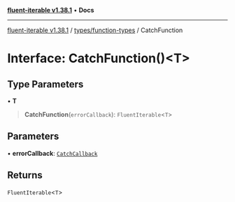 [**fluent-iterable v1.38.1**](../../../README.md) • **Docs**

***

[fluent-iterable v1.38.1](../../../README.md) / [types/function-types](../README.md) / CatchFunction

# Interface: CatchFunction()\<T\>

## Type Parameters

• **T**

> **CatchFunction**(`errorCallback`): `FluentIterable`\<`T`\>

## Parameters

• **errorCallback**: [`CatchCallback`](../../type-aliases/CatchCallback.md)

## Returns

`FluentIterable`\<`T`\>
